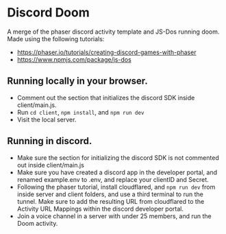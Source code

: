 # Discord Doom
A merge of the phaser discord activity template and JS-Dos running doom.
Made using the following tutorials:

- https://phaser.io/tutorials/creating-discord-games-with-phaser
- https://www.npmjs.com/package/js-dos

## Running locally in your browser.
- Comment out the section that initializes the discord SDK inside client/main.js.
- Run `cd client`, `npm install`, and `npm run dev`
- Visit the local server.

## Running in discord.
- Make sure the section for initializing the discord SDK is not commented out inside client/main.js
- Make sure you have created a discord app in the developer portal, and renamed example.env to .env, and replace your clientID and Secret.
- Following the phaser tutorial, install cloudflared, and `npm run dev` from inside server and client folders, and use a third terminal to run the tunnel. Make sure to add the resulting URL from cloudflared to the Activity URL Mappings within the discord developer portal.
- Join a voice channel in a server with under 25 members, and run the Doom activity.

